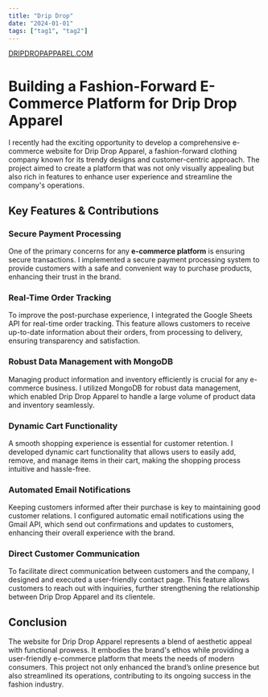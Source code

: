 ```yaml
---
title: "Drip Drop"
date: "2024-01-01"
tags: ["tag1", "tag2"]
---
```


<a href="https://dripdropapparel.com" target="_blank">DRIPDROPAPPAREL.COM</a>

# Building a Fashion-Forward E-Commerce Platform for Drip Drop Apparel

I recently had the exciting opportunity to develop a comprehensive e-commerce website for Drip Drop Apparel, a fashion-forward clothing company known for its trendy designs and customer-centric approach. The project aimed to create a platform that was not only visually appealing but also rich in features to enhance user experience and streamline the company's operations.

## Key Features & Contributions

### Secure Payment Processing

One of the primary concerns for any **e-commerce platform** is ensuring secure transactions. I implemented a secure payment processing system to provide customers with a safe and convenient way to purchase products, enhancing their trust in the brand.

### Real-Time Order Tracking

To improve the post-purchase experience, I integrated the Google Sheets API for real-time order tracking. This feature allows customers to receive up-to-date information about their orders, from processing to delivery, ensuring transparency and satisfaction.

### Robust Data Management with MongoDB

Managing product information and inventory efficiently is crucial for any e-commerce business. I utilized MongoDB for robust data management, which enabled Drip Drop Apparel to handle a large volume of product data and inventory seamlessly.

### Dynamic Cart Functionality

A smooth shopping experience is essential for customer retention. I developed dynamic cart functionality that allows users to easily add, remove, and manage items in their cart, making the shopping process intuitive and hassle-free.

### Automated Email Notifications

Keeping customers informed after their purchase is key to maintaining good customer relations. I configured automatic email notifications using the Gmail API, which send out confirmations and updates to customers, enhancing their overall experience with the brand.

### Direct Customer Communication

To facilitate direct communication between customers and the company, I designed and executed a user-friendly contact page. This feature allows customers to reach out with inquiries, further strengthening the relationship between Drip Drop Apparel and its clientele.

## Conclusion

The website for Drip Drop Apparel represents a blend of aesthetic appeal with functional prowess. It embodies the brand's ethos while providing a user-friendly e-commerce platform that meets the needs of modern consumers. This project not only enhanced the brand’s online presence but also streamlined its operations, contributing to its ongoing success in the fashion industry.
